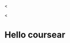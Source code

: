 
<<!DOCTYPE html>
<html lang="en" dir="ltr">
  <head>
    <meta charset="utf-8">
    <title>coursera-test</title>
  </head>
  <body>
    <<h1> Hello coursear</h1>
  </body>
</html>
